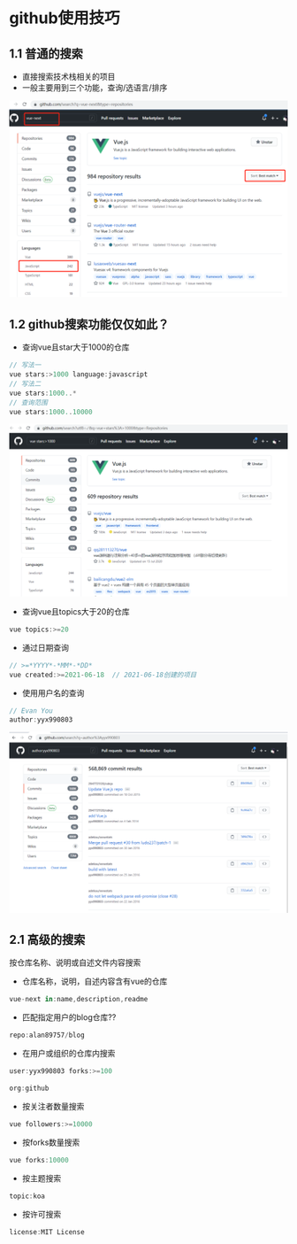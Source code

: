 # github使用技巧
## 1.1 普通的搜索
- 直接搜索技术栈相关的项目  
- 一般主要用到三个功能，查询/选语言/排序

<img src="./github01.png">

## 1.2 github搜索功能仅仅如此？

- 查询vue且star大于1000的仓库
```js
// 写法一
vue stars:>1000 language:javascript
// 写法二
vue stars:1000..*
// 查询范围
vue stars:1000..10000
```

<img src="./github02.png">

- 查询vue且topics大于20的仓库
```js
vue topics:>=20
```

- 通过日期查询
```js
// >=*YYYY*-*MM*-*DD*
vue created:>=2021-06-18  // 2021-06-18创建的项目
```

- 使用用户名的查询
```js
// Evan You
author:yyx990803

```
<img src="./github03.png">

## 2.1 高级的搜索
按仓库名称、说明或自述文件内容搜索

- 仓库名称，说明，自述内容含有vue的仓库
```js
vue-next in:name,description,readme  
```

- 匹配指定用户的blog仓库??
```js
repo:alan89757/blog
```
- 在用户或组织的仓库内搜索
```js
user:yyx990803 forks:>=100  
```
```js
org:github 
```
- 按关注者数量搜索
```js
vue followers:>=10000
```

- 按forks数量搜索
```js
vue forks:10000
```

- 按主题搜索
```js
topic:koa
```

- 按许可搜索
```js
license:MIT License
```
